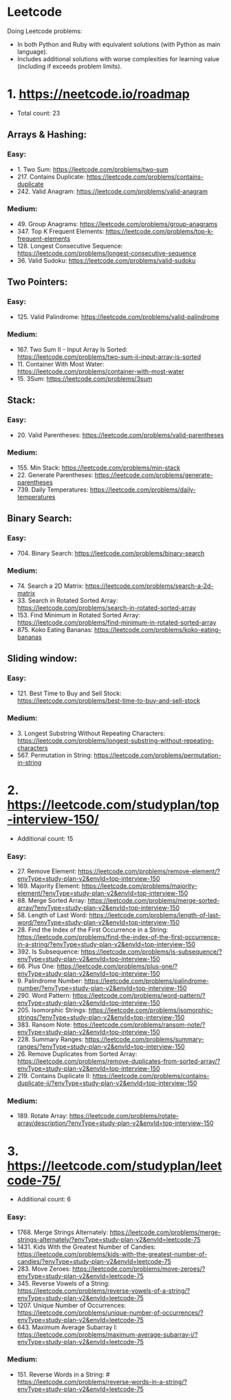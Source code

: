# Leetcode
Doing Leetcode problems:
* In both Python and Ruby with equivalent solutions (with Python as main language).
* Includes additional solutions with worse complexities for learning value (including if exceeds problem limits).


# 1. https://neetcode.io/roadmap
* Total count: 23


## Arrays & Hashing:
### Easy:
* 1\. Two Sum: https://leetcode.com/problems/two-sum
* 217\. Contains Duplicate: https://leetcode.com/problems/contains-duplicate
* 242\. Valid Anagram: https://leetcode.com/problems/valid-anagram

### Medium:
* 49\. Group Anagrams: https://leetcode.com/problems/group-anagrams
* 347\. Top K Frequent Elements: https://leetcode.com/problems/top-k-frequent-elements
* 128\. Longest Consecutive Sequence: https://leetcode.com/problems/longest-consecutive-sequence
* 36\. Valid Sudoku: https://leetcode.com/problems/valid-sudoku


## Two Pointers:
### Easy:
* 125\. Valid Palindrome: https://leetcode.com/problems/valid-palindrome

### Medium:
* 167\. Two Sum II - Input Array Is Sorted: https://leetcode.com/problems/two-sum-ii-input-array-is-sorted
* 11\. Container With Most Water: https://leetcode.com/problems/container-with-most-water
* 15\. 3Sum: https://leetcode.com/problems/3sum


## Stack:
### Easy:
* 20\. Valid Parentheses: https://leetcode.com/problems/valid-parentheses

### Medium:
* 155\. Min Stack: https://leetcode.com/problems/min-stack
* 22\. Generate Parentheses: https://leetcode.com/problems/generate-parentheses
* 739\. Daily Temperatures: https://leetcode.com/problems/daily-temperatures


## Binary Search:
### Easy:
* 704\. Binary Search: https://leetcode.com/problems/binary-search

### Medium:
* 74\. Search a 2D Matrix: https://leetcode.com/problems/search-a-2d-matrix
* 33\. Search in Rotated Sorted Array: https://leetcode.com/problems/search-in-rotated-sorted-array
* 153\. Find Minimum in Rotated Sorted Array: https://leetcode.com/problems/find-minimum-in-rotated-sorted-array
* 875\. Koko Eating Bananas: https://leetcode.com/problems/koko-eating-bananas


## Sliding window:
### Easy:
* 121\. Best Time to Buy and Sell Stock: https://leetcode.com/problems/best-time-to-buy-and-sell-stock

### Medium:
* 3\. Longest Substring Without Repeating Characters: https://leetcode.com/problems/longest-substring-without-repeating-characters
* 567\. Permutation in String: https://leetcode.com/problems/permutation-in-string


# 2. https://leetcode.com/studyplan/top-interview-150/
* Additional count: 15

### Easy:
* 27\. Remove Element: https://leetcode.com/problems/remove-element/?envType=study-plan-v2&envId=top-interview-150
* 169\. Majority Element: https://leetcode.com/problems/majority-element/?envType=study-plan-v2&envId=top-interview-150
* 88\. Merge Sorted Array: https://leetcode.com/problems/merge-sorted-array/?envType=study-plan-v2&envId=top-interview-150
* 58\. Length of Last Word: https://leetcode.com/problems/length-of-last-word/?envType=study-plan-v2&envId=top-interview-150
* 28\. Find the Index of the First Occurrence in a String: https://leetcode.com/problems/find-the-index-of-the-first-occurrence-in-a-string/?envType=study-plan-v2&envId=top-interview-150
* 392\. Is Subsequence: https://leetcode.com/problems/is-subsequence/?envType=study-plan-v2&envId=top-interview-150
* 66\. Plus One: https://leetcode.com/problems/plus-one/?envType=study-plan-v2&envId=top-interview-150
* 9\. Palindrome Number: https://leetcode.com/problems/palindrome-number/?envType=study-plan-v2&envId=top-interview-150
* 290\. Word Pattern: https://leetcode.com/problems/word-pattern/?envType=study-plan-v2&envId=top-interview-150
* 205\. Isomorphic Strings: https://leetcode.com/problems/isomorphic-strings/?envType=study-plan-v2&envId=top-interview-150
* 383\. Ransom Note: https://leetcode.com/problems/ransom-note/?envType=study-plan-v2&envId=top-interview-150
* 228\. Summary Ranges: https://leetcode.com/problems/summary-ranges/?envType=study-plan-v2&envId=top-interview-150
* 26\. Remove Duplicates from Sorted Array: https://leetcode.com/problems/remove-duplicates-from-sorted-array/?envType=study-plan-v2&envId=top-interview-150
* 219\. Contains Duplicate II: https://leetcode.com/problems/contains-duplicate-ii/?envType=study-plan-v2&envId=top-interview-150
  

### Medium:
* 189\. Rotate Array: https://leetcode.com/problems/rotate-array/description/?envType=study-plan-v2&envId=top-interview-150

# 3. https://leetcode.com/studyplan/leetcode-75/
* Additional count: 6

### Easy:
* 1768\. Merge Strings Alternately: https://leetcode.com/problems/merge-strings-alternately/?envType=study-plan-v2&envId=leetcode-75
* 1431\. Kids With the Greatest Number of Candies:  https://leetcode.com/problems/kids-with-the-greatest-number-of-candies/?envType=study-plan-v2&envId=leetcode-75
* 283\. Move Zeroes: https://leetcode.com/problems/move-zeroes/?envType=study-plan-v2&envId=leetcode-75
* 345\. Reverse Vowels of a String: https://leetcode.com/problems/reverse-vowels-of-a-string/?envType=study-plan-v2&envId=leetcode-75
* 1207\. Unique Number of Occurrences: https://leetcode.com/problems/unique-number-of-occurrences/?envType=study-plan-v2&envId=leetcode-75
* 643\. Maximum Average Subarray I: https://leetcode.com/problems/maximum-average-subarray-i/?envType=study-plan-v2&envId=leetcode-75

### Medium:
* 151\. Reverse Words in a String: # https://leetcode.com/problems/reverse-words-in-a-string/?envType=study-plan-v2&envId=leetcode-75
